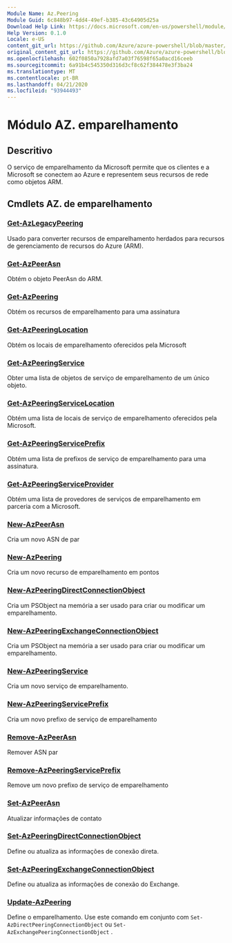 ```yaml
---
Module Name: Az.Peering
Module Guid: 6c848b97-4dd4-49ef-b385-43c64905d25a
Download Help Link: https://docs.microsoft.com/en-us/powershell/module/az.peering.md
Help Version: 0.1.0
Locale: e-US
content_git_url: https://github.com/Azure/azure-powershell/blob/master/src/Peering/Peering/help/Az.Peering.md
original_content_git_url: https://github.com/Azure/azure-powershell/blob/master/src/Peering/Peering/help/Az.Peering.md
ms.openlocfilehash: 602f0850a7928afd7a03f76598f65a0acd16ceeb
ms.sourcegitcommit: 6a91b4c545350d316d3cf8c62f384478e3f3ba24
ms.translationtype: MT
ms.contentlocale: pt-BR
ms.lasthandoff: 04/21/2020
ms.locfileid: "93944493"
---
```

# Módulo AZ. emparelhamento
## Descritivo
O serviço de emparelhamento da Microsoft permite que os clientes e a Microsoft se conectem ao Azure e representem seus recursos de rede como objetos ARM.

## Cmdlets AZ. de emparelhamento
### [Get-AzLegacyPeering](Get-AzLegacyPeering.md)
Usado para converter recursos de emparelhamento herdados para recursos de gerenciamento de recursos do Azure (ARM). 

### [Get-AzPeerAsn](Get-AzPeerAsn.md)
Obtém o objeto PeerAsn do ARM.

### [Get-AzPeering](Get-AzPeering.md)
Obtém os recursos de emparelhamento para uma assinatura

### [Get-AzPeeringLocation](Get-AzPeeringLocation.md)
Obtém os locais de emparelhamento oferecidos pela Microsoft

### [Get-AzPeeringService](Get-AzPeeringService.md)
Obter uma lista de objetos de serviço de emparelhamento de um único objeto.

### [Get-AzPeeringServiceLocation](Get-AzPeeringServiceLocation.md)
Obtém uma lista de locais de serviço de emparelhamento oferecidos pela Microsoft.

### [Get-AzPeeringServicePrefix](Get-AzPeeringServicePrefix.md)
Obtém uma lista de prefixos de serviço de emparelhamento para uma assinatura.

### [Get-AzPeeringServiceProvider](Get-AzPeeringServiceProvider.md)
Obtém uma lista de provedores de serviços de emparelhamento em parceria com a Microsoft.

### [New-AzPeerAsn](New-AzPeerAsn.md)
Cria um novo ASN de par 

### [New-AzPeering](New-AzPeering.md)
Cria um novo recurso de emparelhamento em pontos

### [New-AzPeeringDirectConnectionObject](New-AzPeeringDirectConnectionObject.md)
Cria um PSObject na memória a ser usado para criar ou modificar um emparelhamento.

### [New-AzPeeringExchangeConnectionObject](New-AzPeeringExchangeConnectionObject.md)
Cria um PSObject na memória a ser usado para criar ou modificar um emparelhamento.

### [New-AzPeeringService](New-AzPeeringService.md)
Cria um novo serviço de emparelhamento.

### [New-AzPeeringServicePrefix](New-AzPeeringServicePrefix.md)
Cria um novo prefixo de serviço de emparelhamento

### [Remove-AzPeerAsn](Remove-AzPeerAsn.md)
Remover ASN par

### [Remove-AzPeeringServicePrefix](Remove-AzPeeringServicePrefix.md)
Remove um novo prefixo de serviço de emparelhamento

### [Set-AzPeerAsn](Set-AzPeerAsn.md)
Atualizar informações de contato

### [Set-AzPeeringDirectConnectionObject](Set-AzPeeringDirectConnectionObject.md)
Define ou atualiza as informações de conexão direta. 

### [Set-AzPeeringExchangeConnectionObject](Set-AzPeeringExchangeConnectionObject.md)
Define ou atualiza as informações de conexão do Exchange. 

### [Update-AzPeering](Update-AzPeering.md)
Define o emparelhamento. Use este comando em conjunto com `Set-AzDirectPeeringConnectionObject` ou `Set-AzExchangePeeringConnectionObject` .

